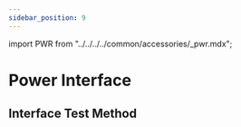 ```yaml
---
sidebar_position: 9
---
```


import PWR from "../../../../common/accessories/\_pwr.mdx";

# Power Interface

## Interface Test Method

<PWR model_img="/img/rock5a/rock5a-power.webp" />
